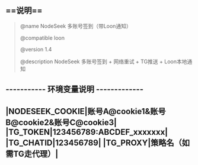 ## ==说明==
>    @name         NodeSeek 多账号签到（带Loon通知） 
>
>    @compatible   loon
>
>    @version      1.4
>
>    @description  NodeSeek 多账号签到 + 网络重试 + TG推送 + Loon本地通知


## ----------- 环境变量说明 -------------

 |NODESEEK_COOKIE|账号A@cookie1&账号B@cookie2&账号C@cookie3|
 |TG_TOKEN|123456789:ABCDEF_xxxxxxx|
 |TG_CHATID|123456789|
 |TG_PROXY|策略名（如需TG走代理）|
 ---------------------------------------
